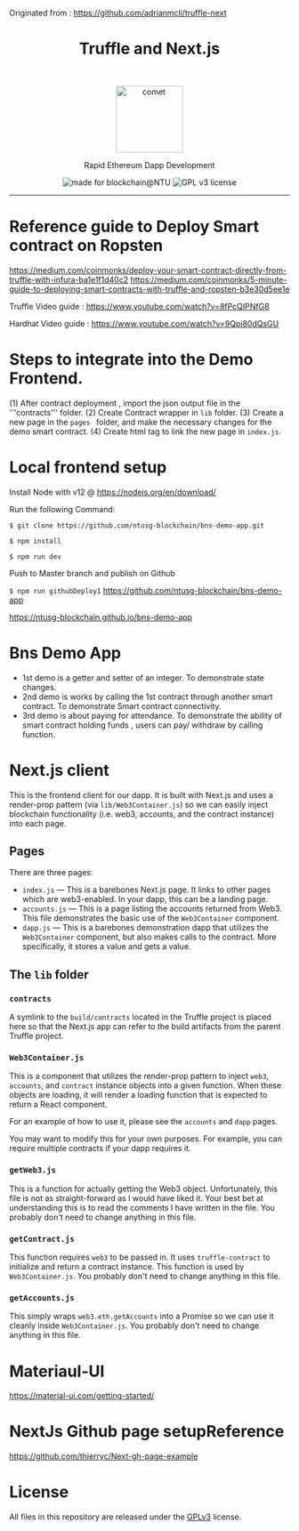 Originated from : https://github.com/adrianmcli/truffle-next

<h1 align="center">Truffle and Next.js</h1> <br>
<p align="center">
  <img alt="comet" src="https://user-images.githubusercontent.com/943555/33169670-574322ee-cffa-11e7-9150-7b720ee0ee24.png" width="120">
</p>
<p align="center">Rapid Ethereum Dapp Development</p>

<p align="center">
  <img alt="made for blockchain@NTU" src="https://img.shields.io/badge/made%20for-Blockchain%40NTU-blue.svg">
  <img alt="GPL v3 license" src="https://img.shields.io/badge/License-GNU%20GPL%20v3-lightgrey.svg">
</p>

---
# Reference guide to Deploy Smart contract on Ropsten

https://medium.com/coinmonks/deploy-your-smart-contract-directly-from-truffle-with-infura-ba1e1f1d40c2
https://medium.com/coinmonks/5-minute-guide-to-deploying-smart-contracts-with-truffle-and-ropsten-b3e30d5ee1e

Truffle Video guide :
https://www.youtube.com/watch?v=8fPcQIPNfG8

Hardhat Video guide : 
https://www.youtube.com/watch?v=9Qpi80dQsGU

# Steps to integrate into the Demo Frontend.
(1) After contract deployment , import the json output file in the '''contracts''' folder.
(2) Create Contract wrapper in ``` lib ``` folder. 
(3) Create a new page in the ```pages ``` folder, and make the necessary changes for the demo smart contract. 
(4) Create html tag to link the new page in ``` index.js ```.

# Local frontend setup 
Install Node with v12 @ https://nodejs.org/en/download/

Run the following Command: 

``` $ git clone https://github.com/ntusg-blockchain/bns-demo-app.git ``` 

``` $ npm install ```

``` $ npm run dev ```

Push to Master branch and publish on Github

``` $ npm run githubDeploy1 ```
https://github.com/ntusg-blockchain/bns-demo-app

https://ntusg-blockchain.github.io/bns-demo-app


# Bns Demo App

- 1st demo is a getter and setter of an integer. To demonstrate state changes.
- 2nd demo is works by calling the 1st contract through another smart contract. To demonstrate Smart contract connectivity.
- 3rd demo is about paying for attendance. To demonstrate the ability of smart contract holding funds , users can pay/ withdraw by calling function.

# Next.js client

This is the frontend client for our dapp. It is built with Next.js and uses a render-prop pattern (via `lib/Web3Container.js`) so we can easily inject blockchain functionality (i.e. web3, accounts, and the contract instance) into each page.

## Pages

There are three pages:

- `index.js` — This is a barebones Next.js page. It links to other pages which are web3-enabled. In your dapp, this can be a landing page.
- `accounts.js` — This is a page listing the accounts returned from Web3. This file demonstrates the basic use of the `Web3Container` component.
- `dapp.js` — This is a barebones demonstration dapp that utilizes the `Web3Container` component, but also makes calls to the contract. More specifically, it stores a value and gets a value.

## The `lib` folder

### `contracts`

A symlink to the `build/contracts` located in the Truffle project is placed here so that the Next.js app can refer to the build artifacts from the parent Truffle project.

### `Web3Container.js`

This is a component that utilizes the render-prop pattern to inject `web3`, `accounts`, and `contract` instance objects into a given function. When these objects are loading, it will render a loading function that is expected to return a React component.

For an example of how to use it, please see the `accounts` and `dapp` pages.

You may want to modify this for your own purposes. For example, you can require multiple contracts if your dapp requires it.

### `getWeb3.js`

This is a function for actually getting the Web3 object. Unfortunately, this file is not as straight-forward as I would have liked it. Your best bet at understanding this is to read the comments I have written in the file. You probably don't need to change anything in this file.

### `getContract.js`

This function requires `web3` to be passed in. It uses `truffle-contract` to initialize and return a contract instance. This function is used by `Web3Container.js`. You probably don't need to change anything in this file.

### `getAccounts.js`

This simply wraps `web3.eth.getAccounts` into a Promise so we can use it cleanly inside `Web3Container.js`. You probably don't need to change anything in this file.

# Materiaul-UI
https://material-ui.com/getting-started/

# NextJs Github page setupReference 
https://github.com/thierryc/Next-gh-page-example

# License
All files in this repository are released under the [GPLv3](https://github.com/ntusg-blockchain/bns-demo-app/blob/master/LICENSE) license.
